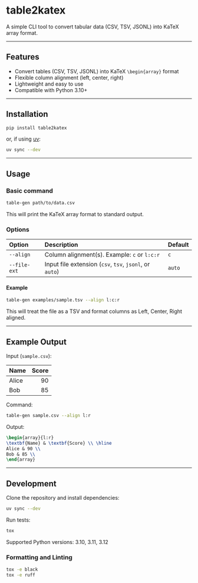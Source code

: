 # table2katex

A simple CLI tool to convert tabular data (CSV, TSV, JSONL) into KaTeX array format.

---

## Features

- Convert tables (CSV, TSV, JSONL) into KaTeX `\begin{array}` format
- Flexible column alignment (left, center, right)
- Lightweight and easy to use
- Compatible with Python 3.10+

---

## Installation

```bash
pip install table2katex
```

or, if using [uv](https://github.com/astral-sh/uv):

```bash
uv sync --dev
```

---

## Usage

### Basic command

```bash
table-gen path/to/data.csv
```

This will print the KaTeX array format to standard output.

### Options

| Option | Description | Default |
|:-------|:------------|:--------|
| `--align` | Column alignment(s). Example: `c` or `l:c:r` | `c` |
| `--file-ext` | Input file extension (`csv`, `tsv`, `jsonl`, or `auto`) | `auto` |

#### Example

```bash
table-gen examples/sample.tsv --align l:c:r
```

This will treat the file as a TSV and format columns as Left, Center, Right aligned.

---

## Example Output

Input (`sample.csv`):

| Name  | Score |
|:------|------:|
| Alice | 90    |
| Bob   | 85    |

Command:

```bash
table-gen sample.csv --align l:r
```

Output:

```latex
\begin{array}{l:r}
\textbf{Name} & \textbf{Score} \\ \hline
Alice & 90 \\
Bob & 85 \\
\end{array}
```

---

## Development

Clone the repository and install dependencies:

```bash
uv sync --dev
```

Run tests:

```bash
tox
```

Supported Python versions: 3.10, 3.11, 3.12

### Formatting and Linting

```bash
tox -e black
tox -e ruff
```
